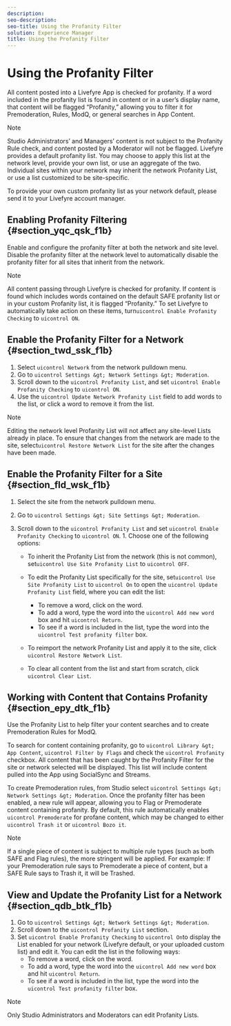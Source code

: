 ```yaml
---
description: 
seo-description: 
seo-title: Using the Profanity Filter
solution: Experience Manager
title: Using the Profanity Filter
---
```


# Using the Profanity Filter

All content posted into a Livefyre App is checked for profanity. If a word included in the profanity list is found in content or in a user’s display name, that content will be flagged “Profanity,” allowing you to filter it for Premoderation, Rules, ModQ, or general searches in App Content.

>[!NOTE]
>
>Studio Administrators’ and Managers’ content is not subject to the Profanity Rule check, and content posted by a Moderator will not be flagged.
Livefyre provides a default profanity list. You may choose to apply this list at the network level, provide your own list, or use an aggregate of the two. Individual sites within your network may inherit the network Profanity List, or use a list customized to be site-specific.

To provide your own custom profanity list as your network default, please send it to your Livefyre account manager.

## Enabling Profanity Filtering {#section_yqc_qsk_f1b}

Enable and configure the profanity filter at both the network and site level. Disable the profanity filter at the network level to automatically disable the profanity filter for all sites that inherit from the network.

>[!NOTE]
>
>All content passing through Livefyre is checked for profanity. If content is found which includes words contained on the default SAFE profanity list or in your custom Profanity list, it is flagged “Profanity.” To set Livefyre to automatically take action on these items, turn`uicontrol Enable Profanity Checking` to `uicontrol ON`.
## Enable the Profanity Filter for a Network {#section_twd_ssk_f1b}

1. Select `uicontrol Network` from the network pulldown menu.
1. Go to `uicontrol Settings &gt; Network Settings &gt; Moderation`.
1. Scroll down to the `uicontrol Profanity List`, and set `uicontrol Enable Profanity Checking` to `uicontrol ON`.
1. Use the `uicontrol Update Network Profanity List` field to add words to the list, or click a word to remove it from the list.
>[!NOTE]
>
>Editing the network level Profanity List will not affect any site-level Lists already in place. To ensure that changes from the network are made to the site, select`uicontrol Restore Network List` for the site after the changes have been made.
## Enable the Profanity Filter for a Site {#section_fld_wsk_f1b}

1. Select the site from the network pulldown menu.
1. Go to `uicontrol Settings &gt; Site Settings &gt; Moderation`.
1. Scroll down to the `uicontrol Profanity List` and set `uicontrol Enable Profanity Checking` to `uicontrol ON`.
   1.
   Choose one of the following options:
   
    * To inherit the Profanity List from the network (this is not common), set`uicontrol Use Site Profanity List` to `uicontrol OFF`.
    * To edit the Profanity List specifically for the site, set`uicontrol Use Site Profanity List` to `uicontrol On` to open the `uicontrol Update Profanity List` field, where you can edit the list:
        * To remove a word, click on the word.
        * To add a word, type the word into the `uicontrol Add new word` box and hit `uicontrol Return`.
        * To see if a word is included in the list, type the word into the `uicontrol Test profanity filter` box.
      
    * To reimport the network Profanity List and apply it to the site, click `uicontrol Restore Network List`.
    * To clear all content from the list and start from scratch, click `uicontrol Clear List`.
   
## Working with Content that Contains Profanity {#section_epy_dtk_f1b}

Use the Profanity List to help filter your content searches and to create Premoderation Rules for ModQ.

To search for content containing profanity, go to `uicontrol Library &gt; App Content`, `uicontrol Filter by Flags` and check the `uicontrol Profanity` checkbox. All content that has been caught by the Profanity Filter for the site or network selected will be displayed. This list will include content pulled into the App using SocialSync and Streams.

To create Premoderation rules, from Studio select `uicontrol Settings &gt; Network Settings &gt; Moderation`. Once the profanity filter has been enabled, a new rule will appear, allowing you to Flag or Premoderate content containing profanity. By default, this rule automatically enables `uicontrol Premoderate` for profane content, which may be changed to either `uicontrol Trash it` or `uicontrol Bozo it`.

>[!NOTE]
>
>If a single piece of content is subject to multiple rule types (such as both SAFE and Flag rules), the more stringent will be applied. For example: If your Premoderation rule says to Premoderate a piece of content, but a SAFE Rule says to Trash it, it will be Trashed.
## View and Update the Profanity List for a Network {#section_qdb_btk_f1b}

1. Go to `uicontrol Settings &gt; Network Settings &gt; Moderation`.
1. Scroll down to the `uicontrol Profanity List` section.
1. Set `uicontrol Enable Profanity Checking` to `uicontrol On`to display the List enabled for your network (Livefyre default, or your uploaded custom list) and edit it. You can edit the list in the following ways:
    * To remove a word, click on the word.
    * To add a word, type the word into the `uicontrol Add new word` box and hit `uicontrol Return`.
    * To see if a word is included in the list, type the word into the `uicontrol Test profanity filter` box.
   
>[!NOTE]
>
>Only Studio Administrators and Moderators can edit Profanity Lists.
